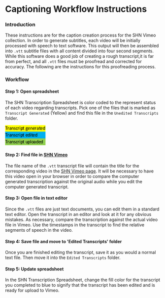 # Captioning Workflow Instructions

### Introduction

These instructions are for the caption creation process for the SHN Vimeo collection. In order to generate subtitles, each video will be initially processed with speech to text software. This output will then be assembled into `.vtt` subtitle files with all content divided into four second segments. While this software does a good job of creating a rough transcript,it is far from perfect, and all `.vtt` files must be proofread and corrected for accuracy. The following are the instructions for this proofreading process.

### Workflow

#### Step 1: Open spreadsheet

The SHN Transcription Spreadsheet is color coded to the represent status of each video regarding transcripts. Pick one of the files that is marked as `Transcript Generated` (Yellow) and find this file in the `Unedited Transcripts` folder.

![Spreadsheet example](/Resources/transcript1.png)

#### Step 2: Find file in [SHN Vimeo](https://vimeo.com/sustainableheritage)

The file name of the `.vtt` transcript file will contain the title for the corresponding video in the [SHN Vimeo page](https://vimeo.com/sustainableheritage). It will be necessary to have this video open in your browser in order to compare the computer generated transcription against the original audio while you edit the computer generated transcript.

#### Step 3: Open file in text editor

Since the `.vtt` files are just text documents, you can edit them in a standard text editor. Open the transcript in an editor and look at it for any obvious mistakes. As necessary, compare the transcription against the actual video file in Vimeo. Use the timestamps in the transcript to find the relative segments of speech in the video.

#### Step 4: Save file and move to 'Edited Transcripts' folder

Once you are finished editing the transcript, save it as you would a normal text file. Then move it into the `Edited Transcripts` folder.
#### Step 5: Update spreadsheet
In the SHN Transcription Spreadsheet, change the fill color for the transcript you completed to blue to signify that the transcript has been edited and is ready for upload to Vimeo.
